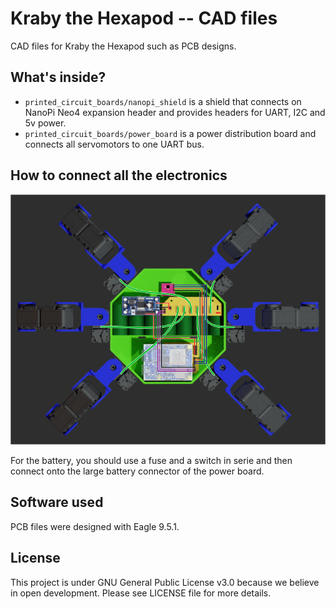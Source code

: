 # Kraby the Hexapod -- CAD files

CAD files for Kraby the Hexapod such as PCB designs.

## What's inside?

  * `printed_circuit_boards/nanopi_shield` is a shield that connects on NanoPi
    Neo4 expansion header and provides headers for UART, I2C and 5v power.
  * `printed_circuit_boards/power_board` is a power distribution board
    and connects all servomotors to one UART bus.

## How to connect all the electronics

![Connection diagram](doc/how_to_connect.png)

For the battery, you should use a fuse and a switch in serie and then connect
onto the large battery connector of the power board.

## Software used

PCB files were designed with Eagle 9.5.1.

## License

This project is under GNU General Public License v3.0 because we believe in
open development. Please see LICENSE file for more details.
